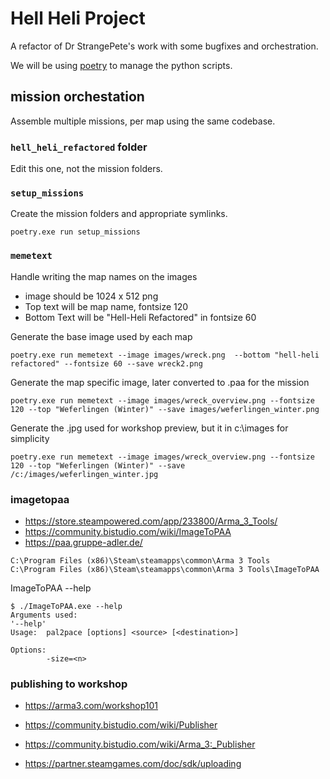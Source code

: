 # Hell Heli Project

A refactor of Dr StrangePete's work with some bugfixes and orchestration.

We will be using [poetry](https://python-poetry.org) to manage the python scripts.

## mission orchestation

Assemble multiple missions, per map using the same codebase. 

### `hell_heli_refactored` folder

Edit this one, not the mission folders.

### `setup_missions`

Create the mission folders and appropriate symlinks.

```
poetry.exe run setup_missions
```


### `memetext`

Handle writing the map names on the images

- image should be 1024 x 512 png 
- Top text will be map name, fontsize 120
- Bottom Text will be "Hell-Heli Refactored" in fontsize 60


Generate the base image used by each map

```
poetry.exe run memetext --image images/wreck.png  --bottom "hell-heli refactored" --fontsize 60 --save wreck2.png
```

Generate the map specific image, later converted to .paa for the mission
```
poetry.exe run memetext --image images/wreck_overview.png --fontsize 120 --top "Weferlingen (Winter)" --save images/weferlingen_winter.png
```

Generate the .jpg used for workshop preview, but it in c:\images for simplicity
```
poetry.exe run memetext --image images/wreck_overview.png --fontsize 120 --top "Weferlingen (Winter)" --save /c:/images/weferlingen_winter.jpg

```




### imagetopaa

- <https://store.steampowered.com/app/233800/Arma_3_Tools/>
- <https://community.bistudio.com/wiki/ImageToPAA>
- <https://paa.gruppe-adler.de/>


```
C:\Program Files (x86)\Steam\steamapps\common\Arma 3 Tools
C:\Program Files (x86)\Steam\steamapps\common\Arma 3 Tools\ImageToPAA
```
ImageToPAA --help

```
$ ./ImageToPAA.exe --help
Arguments used:
'--help'
Usage:  pal2pace [options] <source> [<destination>]

Options:
        -size=<n>
```

### publishing to workshop

- <https://arma3.com/workshop101>
- <https://community.bistudio.com/wiki/Publisher>
- <https://community.bistudio.com/wiki/Arma_3:_Publisher>


- <https://partner.steamgames.com/doc/sdk/uploading>

